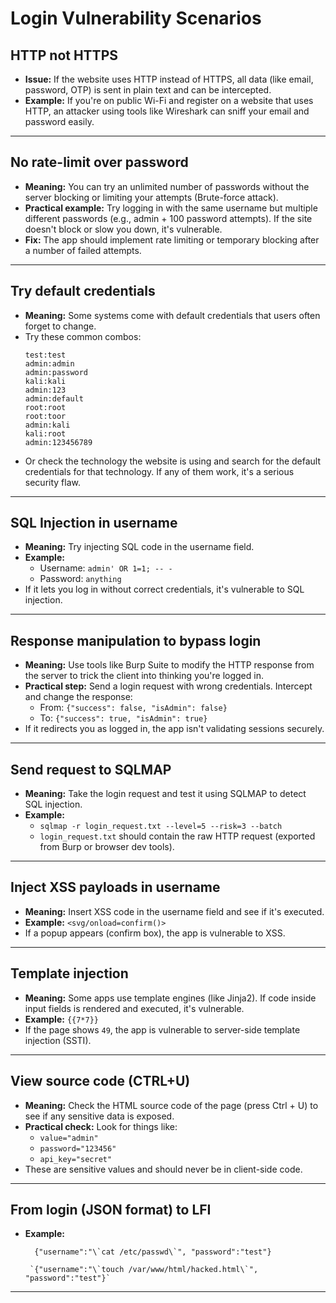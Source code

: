 # Login Vulnerability Scenarios

## HTTP not HTTPS  
- **Issue:** If the website uses HTTP instead of HTTPS, all data (like email, password, OTP) is sent in plain text and can be intercepted.  
- **Example:** If you're on public Wi-Fi and register on a website that uses HTTP, an attacker using tools like Wireshark can sniff your email and password easily.

---

## No rate-limit over password  
- **Meaning:** You can try an unlimited number of passwords without the server blocking or limiting your attempts (Brute-force attack).  
- **Practical example:** Try logging in with the same username but multiple different passwords (e.g., admin + 100 password attempts). If the site doesn't block or slow you down, it's vulnerable.  
- **Fix:** The app should implement rate limiting or temporary blocking after a number of failed attempts.

---

## Try default credentials  
- **Meaning:** Some systems come with default credentials that users often forget to change.  
- Try these common combos:
  ```
  test:test  
  admin:admin  
  admin:password  
  kali:kali  
  admin:123  
  admin:default  
  root:root  
  root:toor  
  admin:kali  
  kali:root  
  admin:123456789
  ```
- Or check the technology the website is using and search for the default credentials for that technology. If any of them work, it's a serious security flaw.

---

## SQL Injection in username  
- **Meaning:** Try injecting SQL code in the username field.  
- **Example:**  
  - Username: `admin' OR 1=1; -- -`  
  - Password: `anything`
- If it lets you log in without correct credentials, it's vulnerable to SQL injection.

---

## Response manipulation to bypass login  
- **Meaning:** Use tools like Burp Suite to modify the HTTP response from the server to trick the client into thinking you're logged in.  
- **Practical step:** Send a login request with wrong credentials. Intercept and change the response:  
  - From: `{"success": false, "isAdmin": false}`  
  - To: `{"success": true, "isAdmin": true}`  
- If it redirects you as logged in, the app isn't validating sessions securely.

---

## Send request to SQLMAP  
- **Meaning:** Take the login request and test it using SQLMAP to detect SQL injection.  
- **Example:** 
  - `sqlmap -r login_request.txt --level=5 --risk=3 --batch`  
  - `login_request.txt` should contain the raw HTTP request (exported from Burp or browser dev tools).

---

## Inject XSS payloads in username  
- **Meaning:** Insert XSS code in the username field and see if it's executed.  
- **Example:** `<svg/onload=confirm()>`  
- If a popup appears (confirm box), the app is vulnerable to XSS.

---

## Template injection  
- **Meaning:** Some apps use template engines (like Jinja2). If code inside input fields is rendered and executed, it's vulnerable.  
- **Example:** `{{7*7}}`  
- If the page shows `49`, the app is vulnerable to server-side template injection (SSTI).

---

## View source code (CTRL+U)  
- **Meaning:** Check the HTML source code of the page (press Ctrl + U) to see if any sensitive data is exposed.  
- **Practical check:** Look for things like:  
  - `value="admin"`  
  - `password="123456"`  
  - `api_key="secret"`  
- These are sensitive values and should never be in client-side code.

---

## From login (JSON format) to LFI  
- **Example:**
  ```
    {"username":"\`cat /etc/passwd\`", "password":"test"}
  ```
  ```
   `{"username":"\`touch /var/www/html/hacked.html\`", "password":"test"}`  
  ```
---
